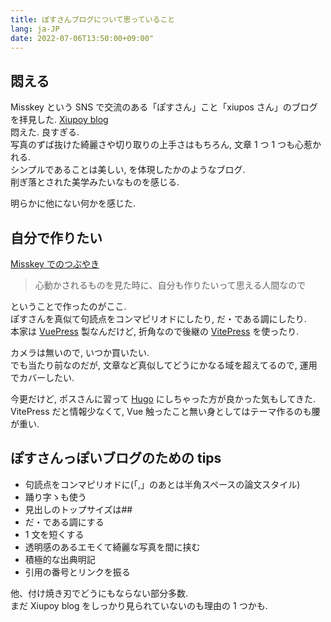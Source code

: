 ```yaml
---
title: ぽすさんブログについて思っていること
lang: ja-JP
date: 2022-07-06T13:50:00+09:00"
---
```


## 悶える

Misskey という SNS で交流のある「ぽすさん」こと「xiupos さん」のブログを拝見した.
[Xiupoy blog](https://xiupos.net/)  
悶えた. 良すぎる.  
写真のずば抜けた綺麗さや切り取りの上手さはもちろん, 文章 1 つ 1 つも心惹かれる.  
シンプルであることは美しい, を体現したかのようなブログ.  
削ぎ落とされた美学みたいなものを感じる.

明らかに他にない何かを感じた.

## 自分で作りたい

[Misskey でのつぶやき](https://misskey.usuyuki.net/notes/92bvqooypb)

> 心動かされるものを見た時に、自分も作りたいって思える人間なので

ということで作ったのがここ.  
ぽすさんを真似て句読点をコンマピリオドにしたり, だ・である調にしたり.  
本家は [VuePress](https://vuepress.vuejs.org/) 製なんだけど, 折角なので後継の [VitePress](https://vitepress.vuejs.org/) を使ったり.

カメラは無いので, いつか買いたい.  
でも当たり前なのだが, 文章など真似してどうにかなる域を超えてるので, 運用でカバーしたい.

今更だけど, ポスさんに習って [Hugo](https://gohugo.io/) にしちゃった方が良かった気もしてきた.  
VitePress だと情報少なくて, Vue 触ったこと無い身としてはテーマ作るのも腰が重い.

## ぽすさんっぽいブログのための tips

- 句読点をコンマピリオドに(「,」のあとは半角スペースの論文スタイル)
- 踊り字ゝも使う
- 見出しのトップサイズは##
- だ・である調にする
- 1 文を短くする
- 透明感のあるエモくて綺麗な写真を間に挟む
- 積極的な出典明記
- 引用の番号とリンクを振る

他、付け焼き刃でどうにもならない部分多数.  
まだ Xiupoy blog をしっかり見られていないのも理由の 1 つかも.
